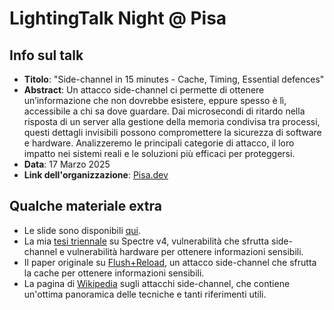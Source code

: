 # LightingTalk Night @ Pisa

## Info sul talk

- **Titolo**: "Side-channel in 15 minutes - Cache, Timing, Essential defences"
- **Abstract**: Un attacco side-channel ci permette di ottenere un’informazione che non dovrebbe esistere, eppure spesso è lì, accessibile a chi sa dove guardare. Dai microsecondi di ritardo nella risposta di un server alla gestione della memoria condivisa tra processi, questi dettagli invisibili possono compromettere la sicurezza di software e hardware. Analizzeremo le principali categorie di attacco, il loro impatto nei sistemi reali e le soluzioni più efficaci per proteggersi.
- **Data**: 17 Marzo 2025
- **Link dell'organizzazione**: [Pisa.dev](https://pisa.dev/)

## Qualche materiale extra

- Le slide sono disponibili [qui](slides.pdf).
- La mia [tesi triennale](https://github.com/genricoloni/Spectre-v4-Proof-of-Concept-on-educational-Kernel) su Spectre v4, vulnerabilità che sfrutta side-channel e vulnerabilità hardware per ottenere informazioni sensibili.
- Il paper originale su [Flush+Reload](https://www.usenix.org/system/files/conference/usenixsecurity14/sec14-paper-yarom.pdf), un attacco side-channel che sfrutta la cache per ottenere informazioni sensibili.
- La pagina di [Wikipedia](https://en.wikipedia.org/wiki/Side-channel_attack) sugli attacchi side-channel, che contiene un'ottima panoramica delle tecniche e tanti riferimenti utili.
